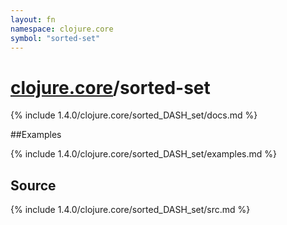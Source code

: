 ```yaml
---
layout: fn
namespace: clojure.core
symbol: "sorted-set"
---
```


# [clojure.core](../)/sorted-set

{% include 1.4.0/clojure.core/sorted_DASH_set/docs.md %}

##Examples

{% include 1.4.0/clojure.core/sorted_DASH_set/examples.md %}
## Source
{% include 1.4.0/clojure.core/sorted_DASH_set/src.md %}

